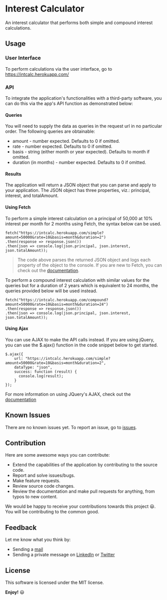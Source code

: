 # Interest Calculator
An interest calculator that performs both simple and compound interest calculations.


## Usage

### User Interface
To perform calculations via the user interface, go to https://intcalc.herokuapp.com/

### API
To integrate the application's functionalities with a third-party software, you can do this via the app's API function as demonstrated below:

#### Queries
You will need to supply the data as queries in the request url in no particular order. The following queries are obtainable:
* amount - number expected. Defaults to 0 if omitted.
* rate - number expected. Defaults to 0 if omitted.
* basis - string (either month or year expected). Defaults to month if omitted.
* duration (in months) - number expected. Defaults to 0 if omitted.

#### Results
The application will return a JSON object that you can parse and apply to your application. The JSON object has three properties, viz.: principal, interest, and totalAmount.

#### Using Fetch
To perform a simple interest calculation on a principal of 50,000 at 10% interest per month for 2 months using Fetch, the syntax below can be used.

```
fetch("https://intcalc.herokuapp.com/simple?amount=50000&rate=10&basis=month&duration=2")
.then(response => response.json())
.then(json => console.log(json.principal, json.interest, json.totalAmount));
```
> The code above parses the returned JSON object and logs each property of the object to the console. If you are new to Fetch, you can check out the [documentation](https://developer.mozilla.org/en-US/docs/Web/API/Fetch_API/Using_Fetch).

To perform a compound interest calculation with similar values for the queries but for a duration of 2 years which is equivalent to 24 months, the queries provided below will be used instead.
```
fetch("https://intcalc.herokuapp.com/compound?amount=50000&rate=10&basis=month&duration=24")
.then(response => response.json())
.then(json => console.log(json.principal, json.interest, json.totalAmount));
```

#### Using Ajax
You can use AJAX to make the API calls instead. If you are using jQuery, you can use the $.ajax() function in the code snippet below to get started.

```
$.ajax({
    url: "https://intcalc.herokuapp.com/simple?amount=50000&rate=10&basis=month&duration=2",
    dataType: "json",
    success: function (result) {
      console.log(result);
    }
});
```
For more information on using JQuery's AJAX, check out the [documentation](https://api.jquery.com/jquery.ajax/)

## Known Issues
There are no known issues yet. To report an issue, go to [issues](https://github.com/Chukwuamaka/interest-calculator/issues).

## Contribution
Here are some awesome ways you can contribute:

* Extend the capabilities of the application by contributing to the source code.
* Report and solve issues/bugs.
* Make feature requests.
* Review source code changes.
* Review the documentation and make pull requests for anything, from typos to new content.

We would be happy to receive your contributions towards this project 😃. You will be contributing to the common good.

## Feedback
Let me know what you think by:

* Sending a [mail](mailto:osujichukwuamaka@gmail.com)
* Sending a private message on [LinkedIn](https://www.linkedin.com/in/chukwuamakaosuji/) or [Twitter](https://twitter.com/SenseiAmaka)

## License
This software is licensed under the MIT license.

**Enjoy!** 😃